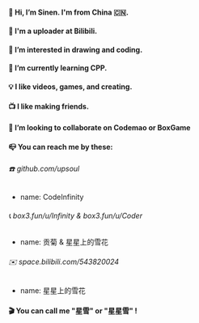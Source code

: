 #### 👋 Hi, I’m Sinen. I'm from China 🇨🇳.
#### 🎥 I'm a uploader at Bilibili.
#### 👀 I’m interested in drawing and coding.
#### 🌱 I’m currently learning CPP.
#### 💡 I like videos, games, and creating.
#### 📺 I like making friends.
#### 💞️ I’m looking to collaborate on Codemao or BoxGame
#### 📪 You can reach me by these:
###### ☎️ github.com/upsoul
- name: CodeInfinity
###### 📞 box3.fun/u/Infinity & box3.fun/u/Coder
- name: 贡菊 & 星星上的雪花
###### ✉️ space.bilibili.com/543820024
- name: 星星上的雪花
#### 🎬 You can call me "星雪" or "星星雪" !
